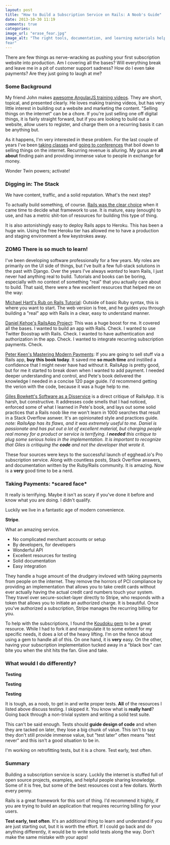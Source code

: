 ```yaml
---
layout: post
title: "How to Build a Subscription Service on Rails: A Noob's Guide"
date: 2013-10-30 11:19
comments: true
categories: 
image_url: "erase_fear.jpg"
image_alt: "The right tools, documentation, and learning materials help kill
fear"
---
```


There are few things as nerve-wracking as pushing your first subscription
website into production. Am I covering all the bases? Will everything break and
leave me in a pit of customer support sadness? How do I even take payments? Are
they just going to laugh at me?

### Some Background

My friend John makes [awesome AngularJS training videos](http://egghead.io). They are short, topical, and
presented clearly. He loves making training videos, but has very little interest
in building out a website and marketing the content. "Selling things on the
internet" can be a chore. If you're just selling one off digital things, it is
fairly straight forward, but if you are looking to build out a website, allow
users to register, and charge them on a recurring basis it can be anything but.

As it happens, I'm very interested in these problem. For the last couple of
years I've been [taking
classes](http://www.joelhooks.com/blog/2013/06/07/what-i-learned-from-brennan-dunns-consultancy-masterclass-w-slash-sketchnotes/)
and [going to
conferences](http://www.joelhooks.com/blog/2013/06/06/my-sketchnotes-and-thoughts-from-baconbizconf-2013/)
that boil down to selling things on the internet. Recurring revenue is alluring.
My gurus are **all about** finding pain and providing immense value to people in
exchange for money.

Wonder Twin powers; activate!

### Digging in: The Stack

We have content, traffic, and a solid reputation. What's the next step?

To actually build something, of course. [Rails was the clear
choice](http://www.joelhooks.com/blog/2013/09/15/why-i-built-an-angularjs-training-site-on-rails/)
when it came time to decide what framework to use. It is mature, easy (enough)
to use, and has a metric shit-ton of resources for building this type of thing.

It is also astonishingly easy to deploy Rails apps to Heroku. This has been a
huge win. Using the free Heroku tier has allowed me to have a production and
staging environment a few keystrokes away.

### ZOMG There is so much to learn!

I've been developing software professionally for a few years. My roles are
primarily on the UI side of things, but I've built a few full-stack solutions in
the past with Django. Over the years I've always *wanted* to learn Rails, I just
never had anything real to build. Tutorials and books can be boring, especially
with no context of something "real" that you actually care about to build. That
said, there were a few excellent resources that helped me on the way:

[Michael Hartl's Rub on Rails Tutorial](http://ruby.railstutorial.org/): Outside
of basic Ruby syntax, this is where you want to start. The web version is free,
and he guides you through building a "real" app with Rails in a clear, easy to
understand manner.

[Daniel Kehoe's RailsApp Project](http://railsapps.github.io/): This was a huge
boost for me. It covered all the bases. I wanted to build an app with Rails.
Check. I wanted to use Twitter Boostrap with Rails. Check. I wanted to have
authentication and authorization in the app. Check. I wanted to integrate
recurring subscription payments. Check.

[Peter Keen's Mastering Modern
Payments](http://www.petekeen.net/mastering-modern-payments): If you are going
to sell stuff via a Rails app, **buy this book today**. It saved me **so much
time** and instilled a confidence that I might never have had without it.
RailsApp is pretty good, but for me it started to break down when I wanted to
add payment. I needed deeper understanding and control, and Pete's book
delivered the knowledge I needed in a concise 120 page guide. I'd recommend
getting the verion with the code, because it was a huge help to me.

[Giles Bowkett's Software as a
Disservice](http://gilesbowkett.blogspot.com/2013/10/new-ebook-software-as-disservice-fixing.html)
is a direct critique of RailsApp. It is harsh, but constructive. It addresses
code smells that I had noticed, enforced some of what I learned in Pete's book,
and lays out some solid practices that a Rails noob like me won't learn in 1000
searches that result in a Stack Overflow asnwer. It's an opinionated style and
practices guide. *note: RailsApp has its flaws, and it was extremely useful to
me. Daniel is passionate and has put out a lot of excellent material, but
charging people real money for a product or service is terrifying. I **needed**
this critique to plug some serious holes in the implementation. It is important
to recognize that Giles is critiquing the **code** and not the developer that
wrote it.*

These four sources were keys to the successful launch of egghead.io's Pro
subscription service. Along with countless posts, Stack Overflow answers, and
documentation written by the Ruby/Rails community. It is amazing. Now is a
**very** good time to be a nerd.

### Taking Payments: \*scared face\*

It really is terrifying. Maybe it isn't as scary if you've done it before and
know what you are doing. I didn't qualify.

Luckily we live in a fantastic age of modern convenience. 

**Stripe**.

What an amazing service. 

* No complicated merchant accounts or setup
* By developers, for developers
* Wonderful API
* Excellent resources for testing
* Solid documentation
* Easy integration

They handle a huge amount of the drudgery invloved with taking payments from
people on the internet. They remove the horrors of PCI compliance by providing
an implementation that allows you to take credit cards without ever actually
having the actual credit card numbers touch your system. They travel over
secure-socket-layer directly to Stripe, who responds with a token that allows
you to initiate an authorized charge. It is beautiful. Once you've authorized a
subscription, Stripe manages the recurring billing for you.

To help with the subscriptions, I found the [Koudoku
gem](https://github.com/andrewculver/koudoku) to be a great resource. While I
had to fork it and manipulate it to some extent for my specific needs, it does a
lot of the heavy lifting. I'm on the fence about using a gem to handle all of
this. On one hand, it is **very** easy. On the other, having your subscription
implementation tucked away in a "black box" can bite you when the shit hits the
fan. Give and take.

### What would I do differently?

**Testing**

**Testing**

**Testing**

It is tough, as a noob, to get in and write proper tests. **All** of the
resources I listed above discuss testing. I skipped it. You know what is
**really hard**? Going back through a non-trivial system and writing a solid
test suite.

This can't be said enough. Tests should **guide design of code** and when they
are tacked on later, they lose a big chunk of value. This isn't to say they
don't still provide immense value, but "test later" often means "test never" and
this isn't a good situation to be in.

I'm working on retrofitting tests, but it is a chore. Test early, test often.

### Summary

Building a subscription service is scary. Luckily the internet is stuffed full
of open source projects, examples, and helpful people sharing knowledge. Some of
it is free, but some of the best resources cost a few dollars. Worth every
penny.

Rails is a great framework for this sort of thing. I'd recommend it highly, if
you are trying to build an application that requires recurring billing for your
users. 

**Test early, test often**. It's an additional thing to learn and understand if
you are just starting out, but it is worth the effort. If I could go back and do
anything differently, it would be to write solid tests along the way. Don't make
the same mistake with your apps!
